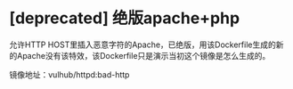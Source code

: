 # [deprecated] 绝版apache+php

允许HTTP HOST里插入恶意字符的Apache，已绝版，用该Dockerfile生成的新的Apache没有该特效，该Dockerfile只是演示当初这个镜像是怎么生成的。

镜像地址：vulhub/httpd:bad-http